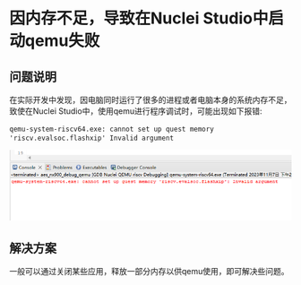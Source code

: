 # 因内存不足，导致在Nuclei Studio中启动qemu失败

## 问题说明

在实际开发中发现，因电脑同时运行了很多的进程或者电脑本身的系统内存不足，致使在Nuclei Studio中，使用qemu进行程序调试时，可能出现如下报错:

```
qemu-system-riscv64.exe: cannot set up quest memory 'riscv.evalsoc.flashxip' Invalid argument
```

![](asserts/images/1/cannotsetupguestmemiry.png)

## 解决方案

一般可以通过关闭某些应用，释放一部分内存以供qemu使用，即可解决些问题。
